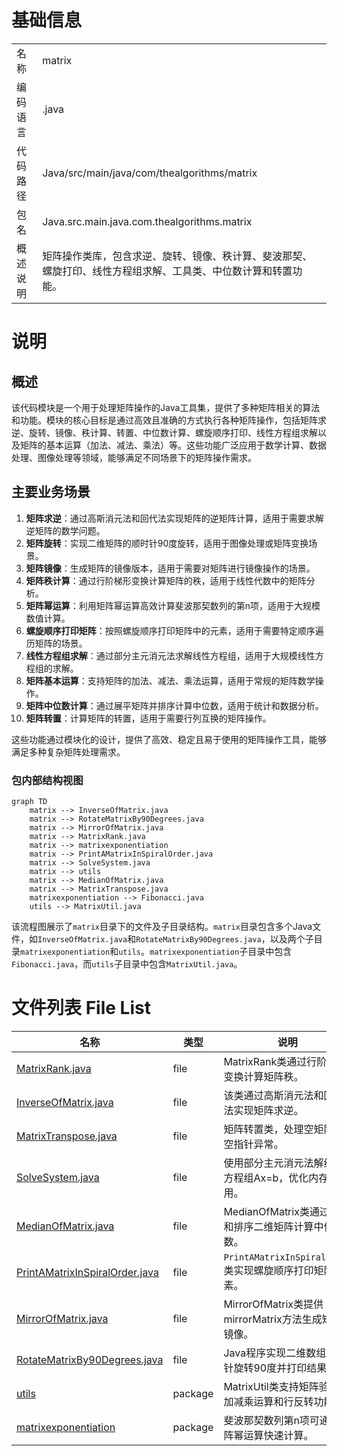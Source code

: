 # 基础信息

|      |      |
|------|------|
| 名称 | matrix |
| 编码语言 | .java |
| 代码路径 | Java/src/main/java/com/thealgorithms/matrix |
| 包名 | Java.src.main.java.com.thealgorithms.matrix |
| 概述说明 | 矩阵操作类库，包含求逆、旋转、镜像、秩计算、斐波那契、螺旋打印、线性方程组求解、工具类、中位数计算和转置功能。 |

# 说明

## 概述
该代码模块是一个用于处理矩阵操作的Java工具集，提供了多种矩阵相关的算法和功能。模块的核心目标是通过高效且准确的方式执行各种矩阵操作，包括矩阵求逆、旋转、镜像、秩计算、转置、中位数计算、螺旋顺序打印、线性方程组求解以及矩阵的基本运算（加法、减法、乘法）等。这些功能广泛应用于数学计算、数据处理、图像处理等领域，能够满足不同场景下的矩阵操作需求。

## 主要业务场景
1. **矩阵求逆**：通过高斯消元法和回代法实现矩阵的逆矩阵计算，适用于需要求解逆矩阵的数学问题。
2. **矩阵旋转**：实现二维矩阵的顺时针90度旋转，适用于图像处理或矩阵变换场景。
3. **矩阵镜像**：生成矩阵的镜像版本，适用于需要对矩阵进行镜像操作的场景。
4. **矩阵秩计算**：通过行阶梯形变换计算矩阵的秩，适用于线性代数中的矩阵分析。
5. **矩阵幂运算**：利用矩阵幂运算高效计算斐波那契数列的第n项，适用于大规模数值计算。
6. **螺旋顺序打印矩阵**：按照螺旋顺序打印矩阵中的元素，适用于需要特定顺序遍历矩阵的场景。
7. **线性方程组求解**：通过部分主元消元法求解线性方程组，适用于大规模线性方程组的求解。
8. **矩阵基本运算**：支持矩阵的加法、减法、乘法运算，适用于常规的矩阵数学操作。
9. **矩阵中位数计算**：通过展平矩阵并排序计算中位数，适用于统计和数据分析。
10. **矩阵转置**：计算矩阵的转置，适用于需要行列互换的矩阵操作。

这些功能通过模块化的设计，提供了高效、稳定且易于使用的矩阵操作工具，能够满足多种复杂矩阵处理需求。


### 包内部结构视图

```mermaid
graph TD
    matrix --> InverseOfMatrix.java
    matrix --> RotateMatrixBy90Degrees.java
    matrix --> MirrorOfMatrix.java
    matrix --> MatrixRank.java
    matrix --> matrixexponentiation
    matrix --> PrintAMatrixInSpiralOrder.java
    matrix --> SolveSystem.java
    matrix --> utils
    matrix --> MedianOfMatrix.java
    matrix --> MatrixTranspose.java
    matrixexponentiation --> Fibonacci.java
    utils --> MatrixUtil.java
```

该流程图展示了`matrix`目录下的文件及子目录结构。`matrix`目录包含多个Java文件，如`InverseOfMatrix.java`和`RotateMatrixBy90Degrees.java`，以及两个子目录`matrixexponentiation`和`utils`。`matrixexponentiation`子目录中包含`Fibonacci.java`，而`utils`子目录中包含`MatrixUtil.java`。

# 文件列表 File List

| 名称   | 类型  | 说明 |
|-------|------|-------------|
| [MatrixRank.java](MatrixRank.md) | file | MatrixRank类通过行阶梯形变换计算矩阵秩。 |
| [InverseOfMatrix.java](InverseOfMatrix.md) | file | 该类通过高斯消元法和回代法实现矩阵求逆。 |
| [MatrixTranspose.java](MatrixTranspose.md) | file | 矩阵转置类，处理空矩阵和空指针异常。 |
| [SolveSystem.java](SolveSystem.md) | file | 使用部分主元消元法解线性方程组Ax=b，优化内存占用。 |
| [MedianOfMatrix.java](MedianOfMatrix.md) | file | MedianOfMatrix类通过展平和排序二维矩阵计算中位数。 |
| [PrintAMatrixInSpiralOrder.java](PrintAMatrixInSpiralOrder.md) | file | `PrintAMatrixInSpiralOrder`类实现螺旋顺序打印矩阵元素。 |
| [MirrorOfMatrix.java](MirrorOfMatrix.md) | file | MirrorOfMatrix类提供mirrorMatrix方法生成矩阵镜像。 |
| [RotateMatrixBy90Degrees.java](RotateMatrixBy90Degrees.md) | file | Java程序实现二维数组顺时针旋转90度并打印结果。 |
| [utils](utils/_module.md) | package | MatrixUtil类支持矩阵验证、加减乘运算和行反转功能。 |
| [matrixexponentiation](matrixexponentiation/_module.md) | package | 斐波那契数列第n项可通过矩阵幂运算快速计算。 |



